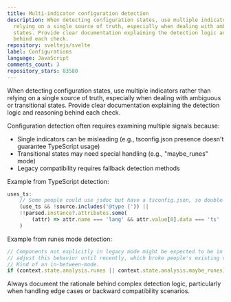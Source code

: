 ```yaml
---
title: Multi-indicator configuration detection
description: When detecting configuration states, use multiple indicators rather than
  relying on a single source of truth, especially when dealing with ambiguous or transitional
  states. Provide clear documentation explaining the detection logic and reasoning
  behind each check.
repository: sveltejs/svelte
label: Configurations
language: JavaScript
comments_count: 3
repository_stars: 83580
---
```


When detecting configuration states, use multiple indicators rather than relying on a single source of truth, especially when dealing with ambiguous or transitional states. Provide clear documentation explaining the detection logic and reasoning behind each check.

Configuration detection often requires examining multiple signals because:
- Single indicators can be misleading (e.g., tsconfig.json presence doesn't guarantee TypeScript usage)
- Transitional states may need special handling (e.g., "maybe_runes" mode)
- Legacy compatibility requires fallback detection methods

Example from TypeScript detection:
```javascript
uses_ts:
    // Some people could use jsdoc but have a tsconfig.json, so double-check file for jsdoc indicators
    (use_ts && !source.includes('@type {')) ||
    !!parsed.instance?.attributes.some(
        (attr) => attr.name === 'lang' && attr.value[0].data === 'ts'
    )
```

Example from runes mode detection:
```javascript
// Components not explicitly in legacy mode might be expected to be in runes mode (especially since we didn't
// adjust this behavior until recently, which broke people's existing components), so we also bail in this case.
// Kind of an in-between-mode.
if (context.state.analysis.runes || context.state.analysis.maybe_runes) {
```

Always document the rationale behind complex detection logic, particularly when handling edge cases or backward compatibility scenarios.